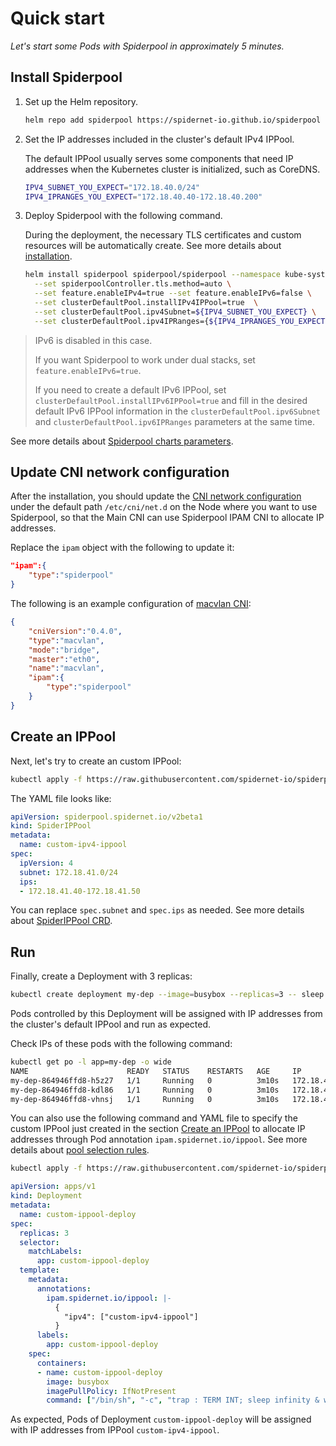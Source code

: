 # Quick start

*Let's start some Pods with Spiderpool in approximately 5 minutes.*

## Install Spiderpool

1. Set up the Helm repository.

    ```bash
    helm repo add spiderpool https://spidernet-io.github.io/spiderpool
    ```

2. Set the IP addresses included in the cluster's default IPv4 IPPool.

    The default IPPool usually serves some components that need IP addresses when the Kubernetes cluster is initialized, such as CoreDNS.

    ```bash
    IPV4_SUBNET_YOU_EXPECT="172.18.40.0/24"
    IPV4_IPRANGES_YOU_EXPECT="172.18.40.40-172.18.40.200"
    ```

3. Deploy Spiderpool with the following command.

    During the deployment, the necessary TLS certificates and custom resources will be automatically create. See more details about [installation](https://github.com/spidernet-io/spiderpool/blob/main/docs/usage/install.md).

    ```bash
    helm install spiderpool spiderpool/spiderpool --namespace kube-system \
      --set spiderpoolController.tls.method=auto \
      --set feature.enableIPv4=true --set feature.enableIPv6=false \
      --set clusterDefaultPool.installIPv4IPPool=true  \
      --set clusterDefaultPool.ipv4Subnet=${IPV4_SUBNET_YOU_EXPECT} \
      --set clusterDefaultPool.ipv4IPRanges={${IPV4_IPRANGES_YOU_EXPECT}}
    ```

> IPv6 is disabled in this case.
> 
> If you want Spiderpool to work under dual stacks, set `feature.enableIPv6=true`.
> 
> If you need to create a default IPv6 IPPool, set `clusterDefaultPool.installIPv6IPPool=true` and fill in the desired default IPv6 IPPool information in the `clusterDefaultPool.ipv6Subnet` and `clusterDefaultPool.ipv6IPRanges` parameters at the same time.

See more details about [Spiderpool charts parameters](https://github.com/spidernet-io/spiderpool/blob/main/charts/spiderpool/README.md#parameters).

## Update CNI network configuration

After the installation, you should update the
[CNI network configuration](https://www.cni.dev/docs/spec/#section-1-network-configuration-format)
under the default path `/etc/cni/net.d` on the Node where you want to use Spiderpool,
so that the Main CNI can use Spiderpool IPAM CNI to allocate IP addresses.

Replace the `ipam` object with the following to update it:

```json
"ipam":{
    "type":"spiderpool"
}
```

The following is an example configuration of [macvlan CNI](https://www.cni.dev/plugins/current/main/macvlan/):

```json
{
    "cniVersion":"0.4.0",
    "type":"macvlan",
    "mode":"bridge",
    "master":"eth0",
    "name":"macvlan",
    "ipam":{
        "type":"spiderpool"
    }
}
```

## Create an IPPool

Next, let's try to create an custom IPPool:

```bash
kubectl apply -f https://raw.githubusercontent.com/spidernet-io/spiderpool/main/docs/example/basic/custom-ipv4-ippool.yaml
```

The YAML file looks like:

```yaml
apiVersion: spiderpool.spidernet.io/v2beta1
kind: SpiderIPPool
metadata:
  name: custom-ipv4-ippool
spec:
  ipVersion: 4
  subnet: 172.18.41.0/24
  ips:
  - 172.18.41.40-172.18.41.50
```

You can replace `spec.subnet` and `spec.ips` as needed. See more details about [SpiderIPPool CRD](https://github.com/spidernet-io/spiderpool/blob/main/docs/concepts/spiderippool.md).

## Run

Finally, create a Deployment with 3 replicas:

```bash
kubectl create deployment my-dep --image=busybox --replicas=3 -- sleep infinity
```

Pods controlled by this Deployment will be assigned with IP addresses from the cluster's default IPPool and run as expected.

Check IPs of these pods with the following command:

```bash
kubectl get po -l app=my-dep -o wide
NAME                      READY   STATUS    RESTARTS   AGE     IP              NODE            NOMINATED NODE   READINESS GATES
my-dep-864946ffd8-h5z27   1/1     Running   0          3m10s   172.18.40.42    spider-worker   <none>           <none>
my-dep-864946ffd8-kdl86   1/1     Running   0          3m10s   172.18.40.200   spider-worker   <none>           <none>
my-dep-864946ffd8-vhnsj   1/1     Running   0          3m10s   172.18.40.38    spider-worker   <none>           <none>
```

You can also use the following command and YAML file to specify the custom IPPool just created in the section [Create an IPPool](#create-an-ippool) to allocate IP addresses through Pod annotation `ipam.spidernet.io/ippool`. See more details about [pool selection rules](TODO).

```bash
kubectl apply -f https://raw.githubusercontent.com/spidernet-io/spiderpool/main/docs/example/basic/custom-ippool-deploy.yaml
```

```yaml
apiVersion: apps/v1
kind: Deployment
metadata:
  name: custom-ippool-deploy
spec:
  replicas: 3
  selector:
    matchLabels:
      app: custom-ippool-deploy
  template:
    metadata:
      annotations:
        ipam.spidernet.io/ippool: |-
          {
            "ipv4": ["custom-ipv4-ippool"]
          }
      labels:
        app: custom-ippool-deploy
    spec:
      containers:
      - name: custom-ippool-deploy
        image: busybox
        imagePullPolicy: IfNotPresent
        command: ["/bin/sh", "-c", "trap : TERM INT; sleep infinity & wait"]
```

As expected, Pods of Deployment `custom-ippool-deploy` will be assigned with IP addresses from IPPool `custom-ipv4-ippool`.
